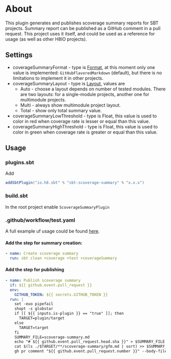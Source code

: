 # About

This plugin generates and publishes scoverage summary reports for SBT projects.
Summary report can be published as a GitHub comment in a pull request.
This project uses it itself, and could be used as a reference for usage
(as well as other H8IO projects).

## Settings

* coverageSummaryFormat - type is
  [Format](https://github.com/h8io/sbt-scoverage-summary/blob/master/plugin/src/main/scala/h8io/sbt/scoverage/Format.scala),
  at this moment only one value is implemented:
  `GitHubFlavoredMarkdown` (default),
  but there is no limitations to implement it in other projects.
* coverageSummaryLayout - type is
  [Layout](https://github.com/h8io/sbt-scoverage-summary/blob/master/plugin/src/main/scala/h8io/sbt/scoverage/Layout.scala),
  values are
    * Auto - choose a layout depends on number of tested modules.
      There are two layouts: for a single-module projects,
      another one for multimodule projects.
    * Multi - always show multimodule project layout.
    * Total - show only total summary value.
* coverageSummaryLowThreshold - type is Float, this value is used
  to color in red when coverage rate is lesser or equal than this value.
* coverageSummaryHighThreshold - type is Float, this value is used
  to color in green when coverage rate is greater or equal than this value.

## Usage

### plugins.sbt

Add

```sbt
addSbtPlugin("io.h8.sbt" % "sbt-scoverage-summary" % "x.x.x")
```

### build.sbt

In the root project enable `ScoverageSummaryPlugin`

### .github/workflow/test.yaml

A full example uf usage could be found
[here](https://github.com/h8io/.github/blob/master/.github/workflows/test.yaml).

#### Add the step for summary creation:

```yaml
- name: Create scoverage summary
  run: sbt clean +coverage +test +coverageSummary
```

#### Add the step for publishing

```yaml
- name: Publish scoverage summary
  if: ${{ github.event.pull_request }}
  env:
    GITHUB_TOKEN: ${{ secrets.GITHUB_TOKEN }}
  run: |
    set -euo pipefail
    shopt -s globstar
    if [[ ${{ inputs.is-plugin }} == "true" ]]; then
      TARGET=plugin/target
    else
      TARGET=target
    fi
    SUMMARY_FILE=scoverage-summary.md
    echo "# ${{ github.event.pull_request.head.sha }}" > $SUMMARY_FILE
    cat $(ls ./$TARGET/**/scoverage-summary/gfm.md | sort) >> $SUMMARY_FILE
    gh pr comment "${{ github.event.pull_request.number }}" --body-file $SUMMARY_FILE
```